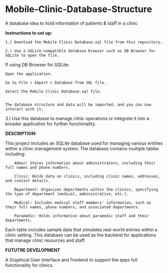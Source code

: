 # Mobile-Clinic-Database-Structure
A database idea to hold information of patients &amp; staff in a clinic 

**Instructions to set up:**
    
    1.) Download the Mobile Clinic Database.sql file from this repository.
    
    2.) Use a SQLite-compatible database browser such as DB Browser for SQLite to open the file.

If using DB Browser for SQLite:

    Open the application.

    Go to File > Import > Database from SQL file.

    Select the Mobile Clinic Database.sql file.


    The database structure and data will be imported, and you can now interact with it.
    
3.) Use this database to manage clinic operations or integrate it into a broader application for further functionality.

**DESCRIPTION:**
        
This project includes an SQLite database used for managing various entities within a clinic management system. The database contains multiple tables including:
        
        Admin: Stores information about administrators, including their full names and phone numbers.
        
        Clinic: Holds data on clinics, including clinic names, addresses, and contact details.
        
        Department: Organizes departments within the clinics, specifying the type of department (medical, administrative, etc.).
        
        Medical: Includes medical staff members' information, such as their full names, phone numbers, and associated departments.
        
        Paramedic: Holds information about paramedic staff and their departments.
        
Each table includes sample data that simulates real-world entries within a clinic setting. This database can be used as the backend for applications that manage clinic resources and staff.

**FUTUTRE DEVELOPMENT**

A Graphical User Interface and frontend to support the apps full functionality for clinics.
